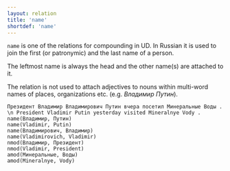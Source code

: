 ```yaml
---
layout: relation
title: 'name'
shortdef: 'name'
---
```


`name` is one of the relations for compounding in UD.
In Russian it is used to join the first (or patronymic) and the last name of a person.

The leftmost name is always the head and the other name(s) are attached to it.

The relation is not used to attach adjectives to nouns within multi-word names of places, organizations etc.
(e.g. _Владимир Путин_).

~~~ sdparse
Президент Владимир Владимирович Путин вчера посетил Минеральные Воды . \n President Vladimir Putin yesterday visited Mineralnye Vody .
name(Владимир, Путин)
name(Vladimir, Putin)
name(Владимирович, Владимир)
name(Vladimirovich, Vladimir)
nmod(Владимир, Президент)
nmod(Vladimir, President)
amod(Минеральные, Воды)
amod(Mineralnye, Vody)
~~~

